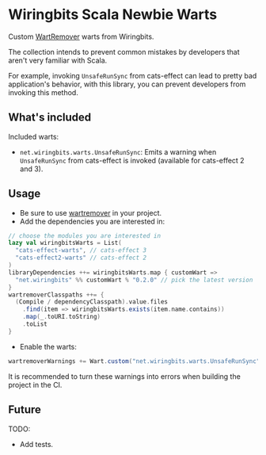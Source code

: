 # Wiringbits Scala Newbie Warts
Custom [WartRemover](https://www.wartremover.org/) warts from Wiringbits.

The collection intends to prevent common mistakes by developers that aren't very familiar with Scala.

For example, invoking `UnsafeRunSync` from cats-effect can lead to pretty bad application's behavior, with this library, you can prevent developers from invoking this method.


## What's included

Included warts:
- `net.wiringbits.warts.UnsafeRunSync`: Emits a warning when `UnsafeRunSync` from cats-effect is invoked (available for cats-effect 2 and 3).

## Usage

- Be sure to use [wartremover](https://www.wartremover.org) in your project.
- Add the dependencies you are interested in:

```scala
// choose the modules you are interested in
lazy val wiringbitsWarts = List(
  "cats-effect-warts", // cats-effect 3
  "cats-effect2-warts" // cats-effect 2
)
libraryDependencies ++= wiringbitsWarts.map { customWart =>
  "net.wiringbits" %% customWart % "0.2.0" // pick the latest version
}
wartremoverClasspaths ++= {
  (Compile / dependencyClasspath).value.files
    .find(item => wiringbitsWarts.exists(item.name.contains))
    .map(_.toURI.toString)
    .toList
}
```

- Enable the warts:

```scala
wartremoverWarnings += Wart.custom("net.wiringbits.warts.UnsafeRunSync")
```

It is recommended to turn these warnings into errors when building the project in the CI.

## Future

TODO:
- Add tests.

